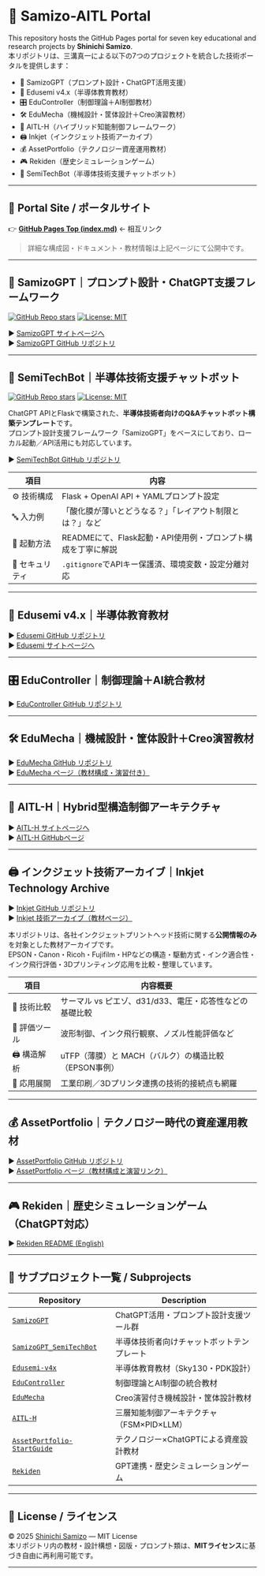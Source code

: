 
# 🧠 Samizo-AITL Portal

This repository hosts the GitHub Pages portal for seven key educational and research projects by **Shinichi Samizo**.  
本リポジトリは、三溝真一による以下の7つのプロジェクトを統合した技術ポータルを提供します：

- 🧠 SamizoGPT（プロンプト設計・ChatGPT活用支援）
- 📘 Edusemi v4.x（半導体教育教材）
- 🎛️ EduController（制御理論＋AI制御教材）
- 🛠️ EduMecha（機械設計・筐体設計＋Creo演習教材）
- 🤖 AITL-H（ハイブリッド知能制御フレームワーク）
- 🖨️ Inkjet（インクジェット技術アーカイブ）
- 💰 AssetPortfolio（テクノロジー資産運用教材） 
- 🎮 Rekiden（歴史シミュレーションゲーム）
- 📡 SemiTechBot（半導体技術支援チャットボット）

---

## 🔗 Portal Site / ポータルサイト

👉 **[GitHub Pages Top (index.md)](https://samizo-aitl.github.io/)** ← 相互リンク  
> 詳細な構成図・ドキュメント・教材情報は上記ページにて公開中です。

---

## 🧠 SamizoGPT｜プロンプト設計・ChatGPT支援フレームワーク

[![GitHub Repo stars](https://img.shields.io/github/stars/Samizo-AITL/SamizoGPT?style=social)](https://github.com/Samizo-AITL/SamizoGPT)
[![License: MIT](https://img.shields.io/github/license/Samizo-AITL/SamizoGPT)](https://opensource.org/licenses/MIT)

▶︎ [SamizoGPT サイトページへ](https://samizo-aitl.github.io/SamizoGPT/)  
▶︎ [SamizoGPT GitHub リポジトリ](https://github.com/Samizo-AITL/SamizoGPT)

---

## 📡 SemiTechBot｜半導体技術支援チャットボット

[![GitHub Repo stars](https://img.shields.io/github/stars/Samizo-AITL/SamizoGPT_SemiTechBot?style=social)](https://github.com/Samizo-AITL/SamizoGPT_SemiTechBot)
[![License: MIT](https://img.shields.io/github/license/Samizo-AITL/SamizoGPT_SemiTechBot)](https://opensource.org/licenses/MIT)

ChatGPT APIとFlaskで構築された、**半導体技術者向けのQ&Aチャットボット構築テンプレート**です。  
プロンプト設計支援フレームワーク「SamizoGPT」をベースにしており、ローカル起動／API活用にも対応しています。

▶︎ [SemiTechBot GitHub リポジトリ](https://github.com/Samizo-AITL/SamizoGPT_SemiTechBot)

| 項目       | 内容 |
|------------|------|
| ⚙️ 技術構成   | Flask + OpenAI API + YAMLプロンプト設定 |
| 🔤 入力例     | 「酸化膜が薄いとどうなる？」「レイアウト制限とは？」など |
| 📄 起動方法   | READMEにて、Flask起動・API使用例・プロンプト構成を丁寧に解説 |
| 🔐 セキュリティ | `.gitignore`でAPIキー保護済、環境変数・設定分離対応 |

---

## 📘 Edusemi v4.x｜半導体教育教材

▶︎ [Edusemi GitHub リポジトリ](https://github.com/Samizo-AITL/Edusemi-v4x)  
▶︎ [Edusemi サイトページへ](https://samizo-aitl.github.io/Edusemi-v4x/)

---

## 🎛️ EduController｜制御理論＋AI統合教材

▶︎ [EduController GitHub リポジトリ](https://github.com/Samizo-AITL/EduController)

---

## 🛠️ EduMecha｜機械設計・筐体設計＋Creo演習教材

▶︎ [EduMecha GitHub リポジトリ](https://github.com/Samizo-AITL/EduMecha)  
▶︎ [EduMecha ページ（教材構成・演習付き）](https://samizo-aitl.github.io/EduMecha/)

---

## 🤖 AITL-H｜Hybrid型構造制御アーキテクチャ

▶︎ [AITL-H サイトページへ](https://samizo-aitl.github.io/AITL-H/)  
▶︎ [AITL-H GitHubページ](https://github.com/Samizo-AITL/AITL-H)  

---

## 🖨️ インクジェット技術アーカイブ｜Inkjet Technology Archive

▶︎ [Inkjet GitHub リポジトリ](https://github.com/Samizo-AITL/Inkjet)  
▶︎ [Inkjet 技術アーカイブ（教材ページ）](https://samizo-aitl.github.io/Inkjet/)

本リポジトリは、各社インクジェットプリントヘッド技術に関する**公開情報のみ**を対象とした教材アーカイブです。  
EPSON・Canon・Ricoh・Fujifilm・HPなどの構造・駆動方式・インク適合性・インク飛行評価・3Dプリンティング応用を比較・整理しています。

| 項目 | 内容概要 |
|------|----------|
| 🧱 技術比較 | サーマル vs ピエゾ、d31/d33、電圧・応答性などの基礎比較 |
| 🧪 評価ツール | 波形制御、インク飛行観察、ノズル性能評価など |
| 🖨️ 構造解析 | uTFP（薄膜）と MACH（バルク）の構造比較（EPSON事例） |
| 🔬 応用展開 | 工業印刷／3Dプリンタ連携の技術的接続点も網羅 |

---

## 💰 AssetPortfolio｜テクノロジー時代の資産運用教材

▶︎ [AssetPortfolio GitHub リポジトリ](https://github.com/Samizo-AITL/AssetPortfolio-StartGuide)  
▶︎ [AssetPortfolio ページ（教材構成と演習リンク）](https://samizo-aitl.github.io/AssetPortfolio-StartGuide/)

---

## 🎮 Rekiden｜歴史シミュレーションゲーム（ChatGPT対応）

▶︎ [Rekiden README (English)](https://github.com/Samizo-AITL/Rekiden/blob/main/README.en.md)

---

## 📁 サブプロジェクト一覧 / Subprojects

| Repository | Description |
|------------|-------------|
| [`SamizoGPT`](https://github.com/Samizo-AITL/SamizoGPT) | ChatGPT活用・プロンプト設計支援ツール群 |
| [`SamizoGPT_SemiTechBot`](https://github.com/Samizo-AITL/SamizoGPT_SemiTechBot) | 半導体技術者向けチャットボットテンプレート |
| [`Edusemi-v4x`](https://github.com/Samizo-AITL/Edusemi-v4x) | 半導体教育教材（Sky130・PDK設計） |
| [`EduController`](https://github.com/Samizo-AITL/EduController) | 制御理論とAI制御の統合教材 |
| [`EduMecha`](https://github.com/Samizo-AITL/EduMecha) | Creo演習付き機械設計・筐体設計教材 |
| [`AITL-H`](https://github.com/Samizo-AITL/AITL-H) | 三層知能制御アーキテクチャ（FSM×PID×LLM） |
| [`AssetPortfolio-StartGuide`](https://github.com/Samizo-AITL/AssetPortfolio-StartGuide) | テクノロジー×ChatGPTによる資産設計教材 |
| [`Rekiden`](https://github.com/Samizo-AITL/Rekiden) | GPT連携・歴史シミュレーションゲーム |

---

## 📄 License / ライセンス

© 2025 [Shinichi Samizo](https://github.com/Samizo-AITL) — MIT License  
本リポジトリ内の教材・設計構想・図版・プロンプト類は、**MITライセンス**に基づき自由に再利用可能です。

---
